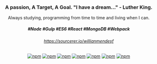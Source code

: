 <div align="center">
  
### A passion, A Target, A Goal. "I have a dream..." - Luther King.
Always studying, programming from time to time and living when I can.
##### #Node #Gulp #ES6 #React #MongoDB #Webpack
###### https://sourcerer.io/willianmendesf

[![npm](https://img.shields.io/badge/-ES6-yellow)](#)<space><space>
[![npm](https://img.shields.io/badge/-SASS-ff69b4)](#)<space><space>
[![npm](https://img.shields.io/badge/-NODE-yellowgreen)](#)<space><space>
[![npm](https://img.shields.io/badge/-WEBPACK-blue)](#)<space><space>
[![npm](https://img.shields.io/badge/-NPM-green)](#)<space><space>
[![npm](https://img.shields.io/badge/-MondoDB-success)](#)<space><space>
[![npm](https://img.shields.io/badge/-Gulp-red)](#)<space><space>

</div>
<!--
**willianmendesf/willianmendesf** is a ✨ _special_ ✨ repository because its `README.md` (this file) appears on your GitHub profile.

Here are some ideas to get you started:

- 🔭 I’m currently working on ...
- 🌱 I’m currently learning ...
- 👯 I’m looking to collaborate on ...
- 🤔 I’m looking for help with ...
- 💬 Ask me about ...
- 📫 How to reach me: ...
- 😄 Pronouns: ...
- ⚡ Fun fact: ...
-->
